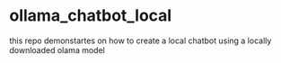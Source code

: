# ollama_chatbot_local
this repo demonstartes on how to create a local chatbot using a locally downloaded olama model
